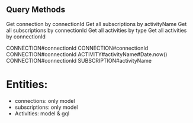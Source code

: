 ## Query Methods

Get connection by connectionId
Get all subscriptions by activityName
Get all subscriptions by connectionId
Get all activities by type
Get all activities by connectionId

CONNECTION#connectionId CONNECTION#connectionId
CONNECTION#connectionId ACTIVITY#activityName#Date.now()
CONNECTION#connectionId SUBSCRIPTION#activityName

# Entities:

- connections: only model
- subscriptions: only model
- Activities: model & gql
